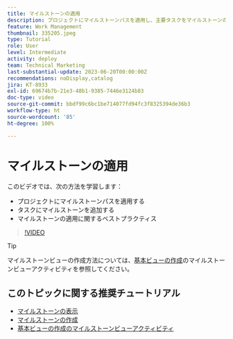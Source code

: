 ```yaml
---
title: マイルストーンの適用
description: プロジェクトにマイルストーンパスを適用し、主要タスクをマイルストーンのステップとしてプロジェクト内で関連付ける方法を説明します。
feature: Work Management
thumbnail: 335205.jpeg
type: Tutorial
role: User
level: Intermediate
activity: deploy
team: Technical Marketing
last-substantial-update: 2023-06-20T00:00:00Z
recommendations: noDisplay,catalog
jira: KT-8933
exl-id: 69674b7b-21e3-48b1-9385-7446e3124b83
doc-type: video
source-git-commit: bbdf99c6bc1be714077fd94fc3f8325394de36b3
workflow-type: ht
source-wordcount: '85'
ht-degree: 100%

---
```


# マイルストーンの適用

このビデオでは、次の方法を学習します：

* プロジェクトにマイルストーンパスを適用する
* タスクにマイルストーンを追加する
* マイルストーンの適用に関するベストプラクティス

>[!VIDEO](https://video.tv.adobe.com/v/3430286/?quality=12&learn=on&enablevpops=1&captions=jpn)

>[!TIP]
>
>マイルストーンビューの作成方法については、[基本ビューの作成](/help/reporting/basic-reporting/create-a-basic-view.md)のマイルストーンビューアクティビティを参照してください。

## このトピックに関する推奨チュートリアル

* [マイルストーンの表示](/help/manage-work/approval-processes-and-milestone-paths/view-milestones.md)
* [マイルストーンの作成](/help/administration-and-setup/approval-processes-and-milestone-paths/creating-milestones.md)
* [基本ビューの作成のマイルストーンビューアクティビティ](/help/reporting/basic-reporting/create-a-basic-view.md)
